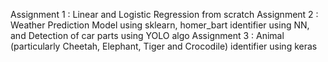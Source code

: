 Assignment 1 : Linear and Logistic Regression from scratch
Assignment 2 : Weather Prediction Model using sklearn, homer_bart identifier using NN, and Detection of car parts using YOLO algo
Assignment 3 : Animal (particularly Cheetah, Elephant, Tiger and Crocodile) identifier using keras
